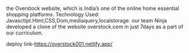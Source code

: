 the Overstock website, which is India’s one of the online home essential shopping platforms.
Technology Used: Javasctipt.Html,CSS,Dom,mediaquery,localstorage.
our team Ninja developed a clone of the website overstock.com in just 7days as a part of our curriculum. 


deploy link-https://overstock001.netlify.app/

